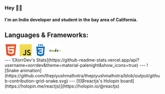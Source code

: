 ### Hey 👋🚀

#### I'm an Indie developer and student in the bay area of California. 

## Languages & Frameworks:
<div>
  <img src="https://github.com/devicons/devicon/blob/master/icons/html5/html5-original.svg" title="HTML5" alt="HTML" width="40" height="40"/>&nbsp;
  <img src="https://github.com/devicons/devicon/blob/master/icons/javascript/javascript-original.svg" title="JavaScript" alt="JavaScript" width="40" height="40"/>&nbsp;
  <img src="https://github.com/devicons/devicon/blob/master/icons/css3/css3-plain-wordmark.svg"  title="CSS3" alt="CSS" width="40" height="40"/>&nbsp;
  <img src="https://github.com/devicons/devicon/blob/master/icons/nodejs/nodejs-original-wordmark.svg" title="NodeJS" alt="NodeJS" width="40" height="40"/>&nbsp;
</div>
---
![XorrDev's Stats](https://github-readme-stats.vercel.app/api?username=xorrdev&theme=material-palenight&show_icons=true)
---
![Snake animation](https://github.com/thepiyushmalhotra/thepiyushmalhotra/blob/output/github-contribution-grid-snake.svg)
---
[![@reactjs's Holopin board](https://holopin.me/reactjs)](https://holopin.io/@reactjs)
